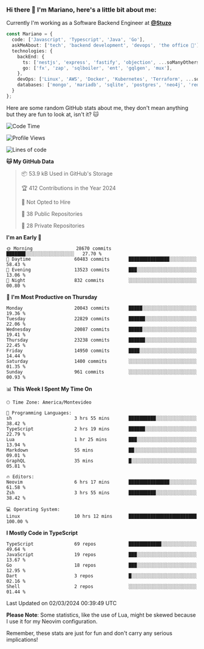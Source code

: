 ### Hi there 👋 I'm Mariano, here's a little bit about me:

Currently I'm working as a Software Backend Engineer at [**@Stuzo**](https://www.stuzo.com/)

```ts
const Mariano = {
  code: ['Javascript', 'Typescript', 'Java', 'Go'],
  askMeAbout: ['tech', 'backend development', 'devops', 'the office 💼'],
  technologies: {
    backEnd: {
      ts: ['nestjs', 'express', 'fastify', 'objection', ...soManyOthersFrameworks],
      go: ['fx', 'zap', 'sqlboiler', 'ent', 'gqlgen', 'mux'],
    },
    devOps: ['Linux', 'AWS', 'Docker', 'Kubernetes', 'Terraform', ...soManyOthersTools],
    databases: ['mongo', 'mariadb', 'sqlite', 'postgres', 'neo4j', 'redis', ...],
  }
};
```

Here are some random GitHub stats about me, they don't mean anything but they are fun to look at, isn't it? 🐱

<!--START_SECTION:waka-->
![Code Time](http://img.shields.io/badge/Code%20Time-1%2C746%20hrs%2042%20mins-blue)

![Profile Views](http://img.shields.io/badge/Profile%20Views-0-blue)

![Lines of code](https://img.shields.io/badge/From%20Hello%20World%20I%27ve%20Written-17.2%20million%20lines%20of%20code-blue)

**🐱 My GitHub Data** 

> 📦 53.9 kB Used in GitHub's Storage 
 > 
> 🏆 412 Contributions in the Year 2024
 > 
> 🚫 Not Opted to Hire
 > 
> 📜 38 Public Repositories 
 > 
> 🔑 28 Private Repositories 
 > 
**I'm an Early 🐤** 

```text
🌞 Morning                28670 commits       ███████░░░░░░░░░░░░░░░░░░   27.70 % 
🌆 Daytime                60483 commits       ███████████████░░░░░░░░░░   58.43 % 
🌃 Evening                13523 commits       ███░░░░░░░░░░░░░░░░░░░░░░   13.06 % 
🌙 Night                  832 commits         ░░░░░░░░░░░░░░░░░░░░░░░░░   00.80 % 
```
📅 **I'm Most Productive on Thursday** 

```text
Monday                   20043 commits       █████░░░░░░░░░░░░░░░░░░░░   19.36 % 
Tuesday                  22829 commits       ██████░░░░░░░░░░░░░░░░░░░   22.06 % 
Wednesday                20087 commits       █████░░░░░░░░░░░░░░░░░░░░   19.41 % 
Thursday                 23238 commits       ██████░░░░░░░░░░░░░░░░░░░   22.45 % 
Friday                   14950 commits       ████░░░░░░░░░░░░░░░░░░░░░   14.44 % 
Saturday                 1400 commits        ░░░░░░░░░░░░░░░░░░░░░░░░░   01.35 % 
Sunday                   961 commits         ░░░░░░░░░░░░░░░░░░░░░░░░░   00.93 % 
```


📊 **This Week I Spent My Time On** 

```text
🕑︎ Time Zone: America/Montevideo

💬 Programming Languages: 
sh                       3 hrs 55 mins       ██████████░░░░░░░░░░░░░░░   38.42 % 
TypeScript               2 hrs 19 mins       ██████░░░░░░░░░░░░░░░░░░░   22.79 % 
Lua                      1 hr 25 mins        ███░░░░░░░░░░░░░░░░░░░░░░   13.94 % 
Markdown                 55 mins             ██░░░░░░░░░░░░░░░░░░░░░░░   09.01 % 
GraphQL                  35 mins             █░░░░░░░░░░░░░░░░░░░░░░░░   05.81 % 

🔥 Editors: 
Neovim                   6 hrs 17 mins       ███████████████░░░░░░░░░░   61.58 % 
Zsh                      3 hrs 55 mins       ██████████░░░░░░░░░░░░░░░   38.42 % 

💻 Operating System: 
Linux                    10 hrs 12 mins      █████████████████████████   100.00 % 
```

**I Mostly Code in TypeScript** 

```text
TypeScript               69 repos            ████████████░░░░░░░░░░░░░   49.64 % 
JavaScript               19 repos            ███░░░░░░░░░░░░░░░░░░░░░░   13.67 % 
Go                       18 repos            ███░░░░░░░░░░░░░░░░░░░░░░   12.95 % 
Dart                     3 repos             █░░░░░░░░░░░░░░░░░░░░░░░░   02.16 % 
Shell                    2 repos             ░░░░░░░░░░░░░░░░░░░░░░░░░   01.44 % 
```




 Last Updated on 02/03/2024 00:39:49 UTC
<!--END_SECTION:waka-->

**Please Note**: Some statistics, like the use of Lua, might be skewed because I use it for my Neovim configuration.

Remember, these stats are just for fun and don't carry any serious implications!
